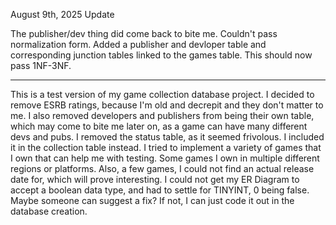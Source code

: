 August 9th, 2025 Update

The publisher/dev thing did come back to bite me. Couldn't pass normalization
form. Added a publisher and devloper table and corresponding junction tables
linked to the games table. This should now pass 1NF-3NF.

-------------------------------------------------------------------------

This is a test version of my game collection database project. I decided 
to remove ESRB ratings, because I'm old and decrepit and they don't matter
to me. I also removed developers and publishers from being their own table,
which may come to bite me later on, as a game can have many different devs
and pubs. I removed the status table, as it seemed frivolous. I included it
in the collection table instead. I tried to implement a variety of games 
that I own that can help me with testing. Some games I own in multiple 
different regions or platforms. Also, a few games, I could not find an 
actual release date for, which will prove interesting. I could not get my 
ER Diagram to accept a boolean data type, and had to settle for TINYINT, 
0 being false. Maybe someone can suggest a fix? If not, I can just code 
it out in the database creation.





